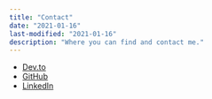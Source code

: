 ```yaml
---
title: "Contact"
date: "2021-01-16"
last-modified: "2021-01-16"
description: "Where you can find and contact me."
---
```


- [Dev.to](https://dev.to/ptrklk)
- [GitHub](https://github.com/PTR-KLK)
- [LinkedIn](https://www.linkedin.com/in/piotr-kielak/)
